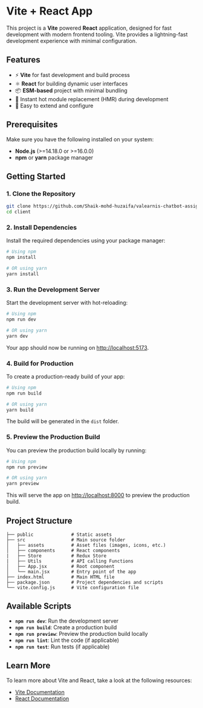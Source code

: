 # Vite + React App

This project is a **Vite** powered **React** application, designed for fast development with modern frontend tooling. Vite provides a lightning-fast development experience with minimal configuration.

## Features

- ⚡ **Vite** for fast development and build process
- ⚛️ **React** for building dynamic user interfaces
- 📦 **ESM-based** project with minimal bundling
- 🚀 Instant hot module replacement (HMR) during development
- 🌈 Easy to extend and configure

## Prerequisites

Make sure you have the following installed on your system:

- **Node.js** (>=14.18.0 or >=16.0.0)
- **npm** or **yarn** package manager

## Getting Started

### 1. Clone the Repository

```bash
git clone https://github.com/Shaik-mohd-huzaifa/valearnis-chatbot-assignment.git
cd client
```

### 2. Install Dependencies

Install the required dependencies using your package manager:

```bash
# Using npm
npm install

# OR using yarn
yarn install
```

### 3. Run the Development Server

Start the development server with hot-reloading:

```bash
# Using npm
npm run dev

# OR using yarn
yarn dev
```

Your app should now be running on [http://localhost:5173](http://localhost:5173).

### 4. Build for Production

To create a production-ready build of your app:

```bash
# Using npm
npm run build

# OR using yarn
yarn build
```

The build will be generated in the `dist` folder.

### 5. Preview the Production Build

You can preview the production build locally by running:

```bash
# Using npm
npm run preview

# OR using yarn
yarn preview
```

This will serve the app on [http://localhost:8000](http://localhost:8000) to preview the production build.

## Project Structure

```
├── public              # Static assets
├── src                 # Main source folder
│   ├── assets          # Asset files (images, icons, etc.)
│   ├── components      # React components
|   ├── Store           # Redux Store
|   ├── Utils           # API calling Functions
│   ├── App.jsx         # Root component
│   └── main.jsx        # Entry point of the app
├── index.html          # Main HTML file
├── package.json        # Project dependencies and scripts
└── vite.config.js      # Vite configuration file
```

## Available Scripts

- **`npm run dev`**: Run the development server
- **`npm run build`**: Create a production build
- **`npm run preview`**: Preview the production build locally
- **`npm run lint`**: Lint the code (if applicable)
- **`npm run test`**: Run tests (if applicable)

## Learn More

To learn more about Vite and React, take a look at the following resources:

- [Vite Documentation](https://vitejs.dev/)
- [React Documentation](https://reactjs.org/)
